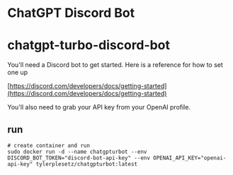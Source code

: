 # ChatGPT Discord Bot

# chatgpt-turbo-discord-bot

You'll need a Discord bot to get started. Here is a reference for how to set one up

[https://discord.com/developers/docs/getting-started](https://discord.com/developers/docs/getting-started)

You'll also need to grab your API key from your OpenAI profile.

## run

```
# create container and run
sudo docker run -d --name chatgpturbot --env DISCORD_BOT_TOKEN="discord-bot-api-key" --env OPENAI_API_KEY="openai-api-key" tylerplesetz/chatgpturbot:latest
```
